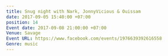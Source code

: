 ```yaml
---
title: Snug night with Nark, JonnyVicious & Ouissam
date: 2017-09-05 15:40:00 +07:00
position: 14
Event date: 2017-09-08 21:00:00 +07:00
Venue: Savage
Event URL: https://www.facebook.com/events/1976639392616558
Genre: music
---
```


